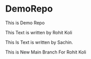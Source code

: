 # DemoRepo
This is Demo Repo

This Text is written by Rohit Koli

This Is Text  is written by Sachin.

This is New Main Branch For Rohit Koli
